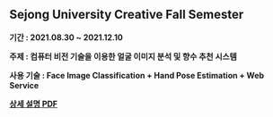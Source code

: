 ## Sejong University Creative Fall Semester

**기간 : 2021.08.30 ~ 2021.12.10**

**주제 : 컴퓨터 비전 기술을 이용한 얼굴 이미지 분석 및 향수 추천 시스템**

**사용 기술 : Face Image Classification + Hand Pose Estimation + Web Service**

**[상세 설명 PDF](https://github.com/Sejong-AI-Perfumer/2021_Fall_Semester/blob/main/Project-Introduction.pdf)**
